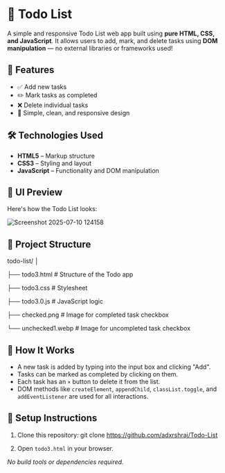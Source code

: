# 📝 Todo List

A simple and responsive Todo List web app built using **pure HTML, CSS, and JavaScript**. It allows users to add, mark, and delete tasks using **DOM manipulation** — no external libraries or frameworks used!

## 🚀 Features

- ✅ Add new tasks
- ✏️ Mark tasks as completed
- ❌ Delete individual tasks
- 🎨 Simple, clean, and responsive design

## 🛠️ Technologies Used

- **HTML5** – Markup structure
- **CSS3** – Styling and layout
- **JavaScript** – Functionality and DOM manipulation


## 📸 UI Preview

Here's how the Todo List looks:


![Screenshot 2025-07-10 124158](https://github.com/user-attachments/assets/3c4feab6-8286-401c-b181-6613edb7ee57)

## 📂 Project Structure

todo-list/
│

├── todo3.html # Structure of the Todo app

├── todo3.css # Stylesheet

├── todo3.0.js # JavaScript logic

├── checked.png # Image for completed task checkbox

└── unchecked1.webp # Image for uncompleted task checkbox




## 🧠 How It Works

- A new task is added by typing into the input box and clicking "Add".
- Tasks can be marked as completed by clicking on them.
- Each task has an `×` button to delete it from the list.
- DOM methods like `createElement`, `appendChild`, `classList.toggle`, and `addEventListener` are used for all interactions.

## 📌 Setup Instructions

1. Clone this repository:
git clone https://github.com/adxrshraj/Todo-List


2. Open `todo3.html` in your browser.

_No build tools or dependencies required._

